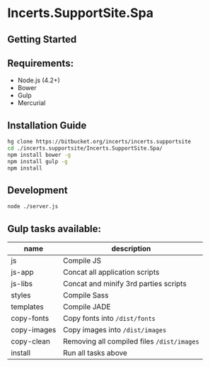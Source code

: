 # Incerts.SupportSite.Spa

## Getting Started

## Requirements:

*  Node.js (4.2+)
*  Bower
*  Gulp
*  Mercurial

## Installation Guide
```bash
hg clone https://bitbucket.org/incerts/incerts.supportsite
cd ./incerts.supportsite/Incerts.SupportSite.Spa/
npm install bower -g
npm install gulp -g
npm install
```

## Development
```bash
node ./server.js
```

## Gulp tasks available:

 name | description
 --- | ---
js | Compile JS
js-app | Concat all application scripts
js-libs | Concat and minify 3rd parties scripts
styles | Compile Sass
templates | Compile JADE
copy-fonts | Copy fonts into `/dist/fonts`
copy-images | Copy images into `/dist/images`
copy-clean | Removing all compiled files `/dist/images`
install | Run all tasks above